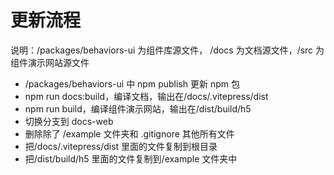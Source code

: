 # 更新流程

说明：/packages/behaviors-ui 为组件库源文件， /docs 为文档源文件，/src 为组件演示网站源文件

- /packages/behaviors-ui 中 npm publish 更新 npm 包
- npm run docs:build，编译文档，输出在/docs/.vitepress/dist
- npm run build，编译组件演示网站，输出在/dist/build/h5
- 切换分支到 docs-web
- 删除除了 /example 文件夹和 .gitignore 其他所有文件
- 把/docs/.vitepress/dist 里面的文件复制到根目录
- 把/dist/build/h5 里面的文件复制到/example 文件夹中
